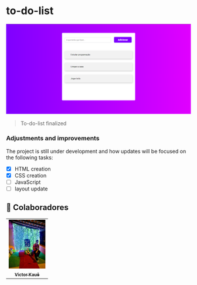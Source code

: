 # to-do-list



<img src="./Assents/todo-list.png"  widht="250px" alt="to-do-list">

> To-do-list finalized

### Adjustments and improvements

The project is still under development and how updates will be focused on the following tasks:

- [x] HTML creation
- [x] CSS creation
- [ ] JavaScript
- [ ] layout update

## 🤝 Colaboradores


<table>
  <tr>
    <td align="center">
      <a href="#">
        <img src="./Assents/victorkaue.png" width="100px;" alt="Photo Victor Kauê on GitHub"/><br>
        <sub>
          <b>Victor Kauê</b>
        </sub>
      </a>
    </td>
  </tr>
</table>